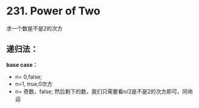# 231. Power of Two

求一个数是不是2的次方

## 递归法：
**base case：**
* n= 0,false;
* n=1, true,0次方
* n= 奇数，false;
然后剩下的数，我们只需要看n/2是不是2的次方即可，同命运
